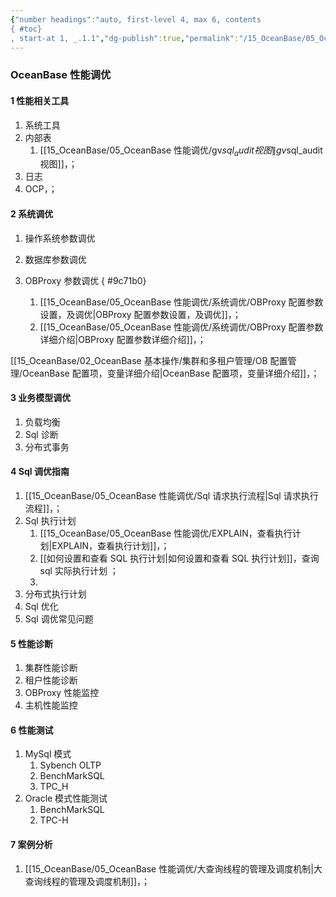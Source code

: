 ```yaml
---
{"number headings":"auto, first-level 4, max 6, contents
{ #toc}
, start-at 1, _.1.1","dg-publish":true,"permalink":"/15_OceanBase/05_OceanBase 性能调优/","dgPassFrontmatter":true}
---
```



### OceanBase 性能调优
#### 1 性能相关工具
1. 系统工具
2. 内部表
	1. [[15_OceanBase/05_OceanBase 性能调优/gv$sql_audit 视图\|gv$sql_audit 视图]]，；
3. 日志
4. OCP，；

#### 2 系统调优
1. 操作系统参数调优
2. 数据库参数调优
3. OBProxy 参数调优
{ #9c71b0}

	1. [[15_OceanBase/05_OceanBase 性能调优/系统调优/OBProxy 配置参数设置，及调优\|OBProxy 配置参数设置，及调优]]，；
	2. [[15_OceanBase/05_OceanBase 性能调优/系统调优/OBProxy 配置参数详细介绍\|OBProxy 配置参数详细介绍]]，；



[[15_OceanBase/02_OceanBase 基本操作/集群和多租户管理/OB 配置管理/OceanBase 配置项，变量详细介绍\|OceanBase 配置项，变量详细介绍]]，；

#### 3 业务模型调优
1. 负载均衡
2. Sql 诊断
3. 分布式事务

#### 4 Sql 调优指南
1. [[15_OceanBase/05_OceanBase 性能调优/Sql 请求执行流程\|Sql 请求执行流程]]，；
2. Sql 执行计划
	1. [[15_OceanBase/05_OceanBase 性能调优/EXPLAIN，查看执行计划\|EXPLAIN，查看执行计划]]，；
	2. [[如何设置和查看 SQL 执行计划|如何设置和查看 SQL 执行计划]]，查询 sql 实际执行计划 ；
	3. 
3. 分布式执行计划
4. Sql 优化
5. Sql 调优常见问题

#### 5 性能诊断
1. 集群性能诊断
2. 租户性能诊断
3. OBProxy 性能监控
4. 主机性能监控


#### 6 性能测试
1. MySql 模式
	1. Sybench OLTP
	2. BenchMarkSQL 
	3. TPC_H
2. Oracle 模式性能测试
	1. BenchMarkSQL
	2. TPC-H

#### 7 案例分析
1. [[15_OceanBase/05_OceanBase 性能调优/大查询线程的管理及调度机制\|大查询线程的管理及调度机制]]，；
